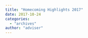 ```yaml
---
title: "Homecoming Highlights 2017"
date: 2017-10-24
categories: 
  - "archives"
author: "adviser"
---
```



